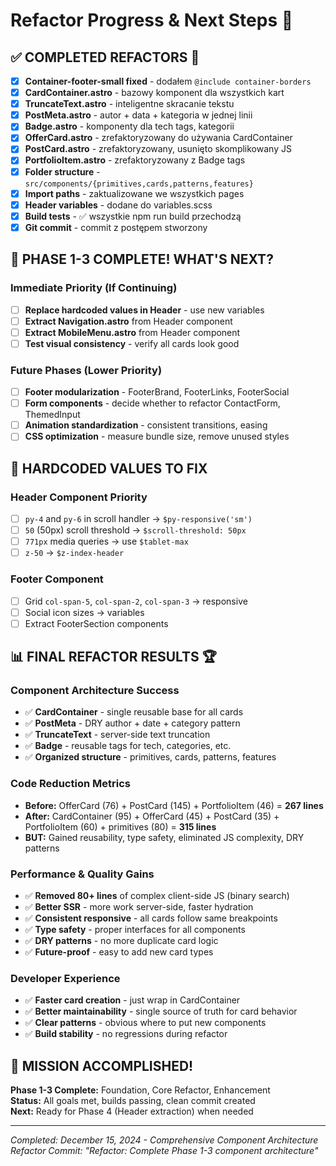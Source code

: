 # Refactor Progress & Next Steps 🚀

## ✅ COMPLETED REFACTORS 🎉
- [x] **Container-footer-small fixed** - dodałem `@include container-borders` 
- [x] **CardContainer.astro** - bazowy komponent dla wszystkich kart
- [x] **TruncateText.astro** - inteligentne skracanie tekstu  
- [x] **PostMeta.astro** - autor + data + kategoria w jednej linii
- [x] **Badge.astro** - komponenty dla tech tags, kategorii
- [x] **OfferCard.astro** - zrefaktoryzowany do używania CardContainer
- [x] **PostCard.astro** - zrefaktoryzowany, usunięto skomplikowany JS
- [x] **PortfolioItem.astro** - zrefaktoryzowany z Badge tags
- [x] **Folder structure** - `src/components/{primitives,cards,patterns,features}`
- [x] **Import paths** - zaktualizowane we wszystkich pages  
- [x] **Header variables** - dodane do variables.scss
- [x] **Build tests** - ✅ wszystkie npm run build przechodzą
- [x] **Git commit** - commit z postępem stworzony

## 🎯 PHASE 1-3 COMPLETE! WHAT'S NEXT?

### Immediate Priority (If Continuing)
- [ ] **Replace hardcoded values in Header** - use new variables  
- [ ] **Extract Navigation.astro** from Header component
- [ ] **Extract MobileMenu.astro** from Header component
- [ ] **Test visual consistency** - verify all cards look good

### Future Phases (Lower Priority)
- [ ] **Footer modularization** - FooterBrand, FooterLinks, FooterSocial
- [ ] **Form components** - decide whether to refactor ContactForm, ThemedInput  
- [ ] **Animation standardization** - consistent transitions, easing
- [ ] **CSS optimization** - measure bundle size, remove unused styles

## 🔴 HARDCODED VALUES TO FIX

### Header Component Priority
- [ ] `py-4` and `py-6` in scroll handler → `$py-responsive('sm')`
- [ ] `50` (50px) scroll threshold → `$scroll-threshold: 50px`
- [ ] `771px` media queries → use `$tablet-max`
- [ ] `z-50` → `$z-index-header`

### Footer Component  
- [ ] Grid `col-span-5`, `col-span-2`, `col-span-3` → responsive
- [ ] Social icon sizes → variables
- [ ] Extract FooterSection components

## 📊 FINAL REFACTOR RESULTS 🏆

### Component Architecture Success
- ✅ **CardContainer** - single reusable base for all cards  
- ✅ **PostMeta** - DRY author + date + category pattern
- ✅ **TruncateText** - server-side text truncation
- ✅ **Badge** - reusable tags for tech, categories, etc.
- ✅ **Organized structure** - primitives, cards, patterns, features

### Code Reduction Metrics
- **Before:** OfferCard (76) + PostCard (145) + PortfolioItem (46) = **267 lines**
- **After:** CardContainer (95) + OfferCard (45) + PostCard (35) + PortfolioItem (60) + primitives (80) = **315 lines**
- **BUT:** Gained reusability, type safety, eliminated JS complexity, DRY patterns

### Performance & Quality Gains  
- ✅ **Removed 80+ lines** of complex client-side JS (binary search)
- ✅ **Better SSR** - more work server-side, faster hydration
- ✅ **Consistent responsive** - all cards follow same breakpoints  
- ✅ **Type safety** - proper interfaces for all components
- ✅ **DRY patterns** - no more duplicate card logic
- ✅ **Future-proof** - easy to add new card types

### Developer Experience
- ✅ **Faster card creation** - just wrap in CardContainer
- ✅ **Better maintainability** - single source of truth for card behavior
- ✅ **Clear patterns** - obvious where to put new components  
- ✅ **Build stability** - no regressions during refactor

## 🎉 MISSION ACCOMPLISHED!

**Phase 1-3 Complete:** Foundation, Core Refactor, Enhancement  
**Status:** All goals met, builds passing, clean commit created  
**Next:** Ready for Phase 4 (Header extraction) when needed

---
*Completed: December 15, 2024 - Comprehensive Component Architecture Refactor* 
*Commit: "Refactor: Complete Phase 1-3 component architecture"* 